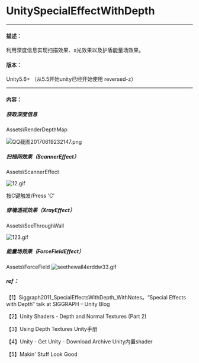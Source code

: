 # UnitySpecialEffectWithDepth
----
#### 描述：
利用深度信息实现扫描效果、x光效果以及护盾能量场效果。
#### 版本：
Unity5.6+ （从5.5开始unity已经开始使用 reversed-z）

---
#### 内容：
##### 获取深度信息
Assets\RenderDepthMap

![QQ截图20170619232147.png](http://upload-images.jianshu.io/upload_images/1372105-b363fd1dda57bd65.png?imageMogr2/auto-orient/strip%7CimageView2/2/w/800)

##### 扫描网效果（ScannerEffect）
Assets\ScannerEffect

![12.gif](http://upload-images.jianshu.io/upload_images/1372105-87b78f0878452e6c.gif?imageMogr2/auto-orient/strip)


按C键触发/Press 'C'

##### 穿墙透视效果（XrayEffect）
Assets\SeeThroughWall


![123.gif](http://upload-images.jianshu.io/upload_images/1372105-b25acf121d88a1da.gif?imageMogr2/auto-orient/strip)


##### 能量场效果（ForceFieldEffect）
Assets\ForceField
![seethewall4erddw33.gif](http://upload-images.jianshu.io/upload_images/1372105-8a382a96b79895c6.gif?imageMogr2/auto-orient/strip)

##### ref：

【1】Siggraph2011_SpecialEffectsWithDepth_WithNotes。“Special Effects with Depth” talk at SIGGRAPH – Unity Blog

【2】Unity Shaders - Depth and Normal Textures (Part 2)

【3】Using Depth Textures Unity手册

【4】Unity - Get Unity - Download Archive Unity内置shader 

【5】Makin' Stuff Look Good
